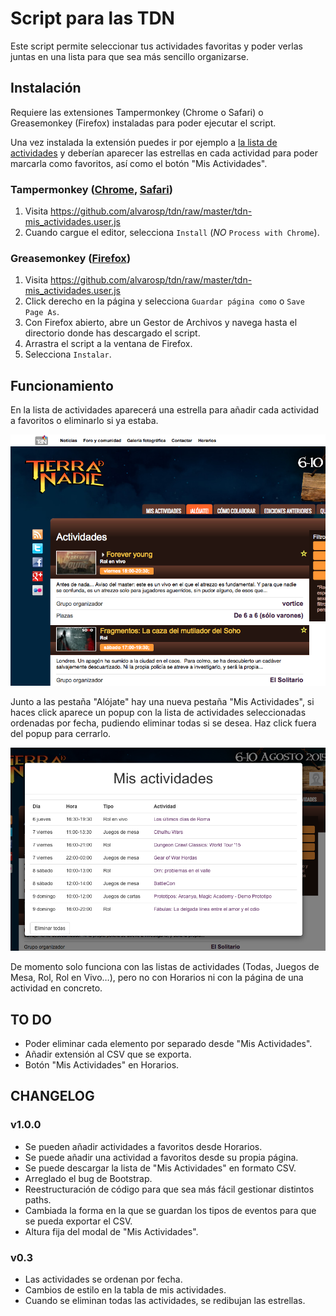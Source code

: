 # Script para las TDN #
Este script permite seleccionar tus actividades favoritas y poder verlas juntas en una lista para que sea más sencillo organizarse.

## Instalación ##
Requiere las extensiones Tampermonkey (Chrome o Safari) o Greasemonkey (Firefox) instaladas para poder ejecutar el script.

Una vez instalada la extensión puedes ir por ejemplo a [la lista de actividades](http://www.jornadas-tdn.org/actividades/lista/jornadas-tierra-de-nadie-2015) y deberían aparecer las estrellas en cada actividad para poder marcarla como favoritos, así como el botón "Mis Actividades".

### Tampermonkey ([Chrome](https://chrome.google.com/webstore/detail/tampermonkey/dhdgffkkebhmkfjojejmpbldmpobfkfo), [Safari](https://tampermonkey.net)) ###
1. Visita https://github.com/alvarosp/tdn/raw/master/tdn-mis_actividades.user.js
2. Cuando cargue el editor, selecciona `Install` (*NO* `Process with Chrome`).

### Greasemonkey ([Firefox](https://addons.mozilla.org/en-US/firefox/addon/greasemonkey/)) ###
1. Visita https://github.com/alvarosp/tdn/raw/master/tdn-mis_actividades.user.js
2. Click derecho en la página y selecciona `Guardar página como` o `Save Page As`.
3. Con Firefox abierto, abre un Gestor de Archivos y navega hasta el directorio donde has descargado el script.
4. Arrastra el script a la ventana de Firefox.
5. Selecciona `Instalar`.

## Funcionamiento ##
En la lista de actividades aparecerá una estrella para añadir cada actividad a favoritos o eliminarlo si ya estaba.

![Lista de actividades](https://github.com/alvarosp/tdn/raw/master/images/shot1.png)

Junto a las pestaña "Alójate" hay una nueva pestaña "Mis Actividades", si haces click aparece un popup con la lista de actividades seleccionadas ordenadas por fecha, pudiendo eliminar todas si se desea. Haz click fuera del popup para cerrarlo.

![Vista de mis actividades](https://github.com/alvarosp/tdn/raw/master/images/shot2.png)

De momento solo funciona con las listas de actividades (Todas, Juegos de Mesa, Rol, Rol en Vivo…), pero no con Horarios ni con la página de una actividad en concreto.

## TO DO ##
* Poder eliminar cada elemento por separado desde "Mis Actividades".
* Añadir extensión al CSV que se exporta.
* Botón "Mis Actividades" en Horarios.

## CHANGELOG ##
### v1.0.0 ###
* Se pueden añadir actividades a favoritos desde Horarios.
* Se puede añadir una actividad a favoritos desde su propia página.
* Se puede descargar la lista de "Mis Actividades" en formato CSV.
* Arreglado el bug de Bootstrap.
* Reestructuración de código para que sea más fácil gestionar distintos paths.
* Cambiada la forma en la que se guardan los tipos de eventos para que se pueda exportar el CSV.
* Altura fija del modal de "Mis Actividades".

### v0.3 ###
* Las actividades se ordenan por fecha.
* Cambios de estilo en la tabla de mis actividades.
* Cuando se eliminan todas las actividades, se redibujan las estrellas.